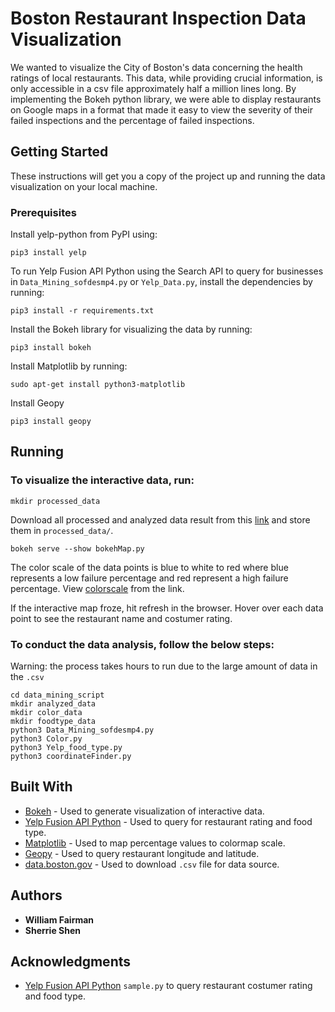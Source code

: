 # Boston Restaurant Inspection Data Visualization

We wanted to visualize the City of Boston's data concerning the health ratings of local restaurants. This data, while providing crucial information, is only accessible in a csv file approximately half a million lines long. By implementing the Bokeh python library, we were able to display restaurants on Google maps in a format that made it easy to view the severity of their failed inspections and the percentage of failed inspections.

## Getting Started

These instructions will get you a copy of the project up and running the data visualization on your local machine.

### Prerequisites


Install yelp-python from PyPI using:

```
pip3 install yelp

```

To run Yelp Fusion API Python using the Search API to query for businesses in ```Data_Mining_sofdesmp4.py``` or ```Yelp_Data.py```, install the dependencies by running:

```
pip3 install -r requirements.txt
```

Install the Bokeh library for visualizing the data by running:
```
pip3 install bokeh
```
Install Matplotlib by running:
```
sudo apt-get install python3-matplotlib
```
Install Geopy
```
pip3 install geopy
```
## Running
### To visualize the interactive data, run:
```
mkdir processed_data
```
Download all processed and analyzed data result from this [link](https://drive.google.com/drive/folders/1XwjAsHmIRBmLWW0rrCVuQfGo132qBuzS?usp=sharing) and store them in ```processed_data/```.

```
bokeh serve --show bokehMap.py
```
The color scale of the data points is blue to white to red where blue represents a low failure percentage and red represent a high failure percentage. View [colorscale](https://github.com/wFairmanOlin/softdesP4/blob/master/images/cmap.png) from the link.

If the interactive map froze, hit refresh in the browser. Hover over each data point to see the restaurant name and costumer rating.

### To conduct the data analysis, follow the below steps:
Warning: the process takes hours to run due to the large amount of data in the ```.csv```
```
cd data_mining_script
mkdir analyzed_data
mkdir color_data
mkdir foodtype_data
python3 Data_Mining_sofdesmp4.py
python3 Color.py
python3 Yelp_food_type.py
python3 coordinateFinder.py
```

## Built With

* [Bokeh](https://bokeh.pydata.org/en/latest/) - Used to generate visualization of interactive data.
* [Yelp Fusion API Python](https://www.yelp.com/developers/documentation/v3/get_started) - Used to query for restaurant rating and food type.
* [Matplotlib](https://matplotlib.org/) - Used to map percentage values to colormap scale.
* [Geopy](https://geopy.readthedocs.io/en/1.10.0/) - Used to query restaurant longitude and latitude.
* [data.boston.gov](https://data.boston.gov/dataset/food-establishment-inspections) - Used to download ```.csv``` file for data source.

## Authors

* **William Fairman**
* **Sherrie Shen**

## Acknowledgments

* [Yelp Fusion API Python](https://github.com/Yelp/yelp-fusion/tree/master/fusion/python) ```sample.py``` to query restaurant costumer rating and food type.
